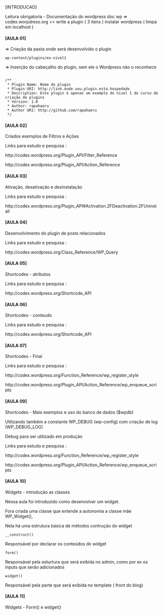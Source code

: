 [INTRODUCAO]

Leitura obrigatoria - Documentação do wordpress
doc wp => codex.worpdress.org >> write a plugin ( 3 itens )
instalar wordpress ( limpa em localhost )


<h4>[AULA 01]</h4>

=> Criação da pasta onde será desenvolvido o plugin 

<code>wp-content/plugins/ex-nivel1</code>

=> Inserção do cabeçalho do plugin, sem ele o Wordpress não o reconhece

<code>
/**
 * Plugin Name: Nome do plugin
 * Plugin URI: http://link.onde.seu.plugin.esta.hospedado
 * Description: Este plugin é apenas um exemplo do nivel 1 do curso de criação de plugins
 * Version: 1.0
 * Author: rapahaeru
 * Author URI: http://github.com/rapahaeru
 */	
</code>

<h4>[AULA 02]</h4>

<p>Criados exemplos de Filtros e Ações</p>
<p>Links para estudo e pesquisa :</p>
<p>http://codex.wordpress.org/Plugin_API/Filter_Reference</p>
<p>http://codex.wordpress.org/Plugin_API/Action_Reference</p>


<h4>[AULA 03]</h4>

<p>Ativação, desativação e desinstalação</p>
<p>Links para estudo e pesquisa :</p>
<p>http://codex.wordpress.org/Plugin_API#Activation.2FDeactivation.2FUninstall</p>

<h4>[AULA 04]</h4>

<p>Desenvolvimento do plugin de posts relacionados</p>
<p>Links para estudo e pesquisa :</p>
<p>http://codex.wordpress.org/Class_Reference/WP_Query</p>

<h4>[AULA 05]</h4>

<p>Shortcodes - atributos</p>
<p>Links para estudo e pesquisa :</p>
<p>http://codex.wordpress.org/Shortcode_API</p>

<h4>[AULA 06]</h4>

<p>Shortcodes - conteudo</p>
<p>Links para estudo e pesquisa :</p>
<p>http://codex.wordpress.org/Shortcode_API</p>

<h4>[AULA 07]</h4>

<p>Shortcodes - Final</p>
<p>Links para estudo e pesquisa :</p>
<p>http://codex.wordpress.org/Function_Reference/wp_register_style</p>
<p>http://codex.wordpress.org/Plugin_API/Action_Reference/wp_enqueue_scripts</p>


<h4>[AULA 09]</h4>

<p>Shortcodes - Mais exemplos e uso do banco de dados ($wpdb)</p>
<p>Utilizando também a constante WP_DEBUG (wp-config) com criação de log (WP_DEBUG_LOG)</p>
<p>Debug para ser utilizado em produção</p>
<p>Links para estudo e pesquisa :</p>
<p>http://codex.wordpress.org/Function_Reference/wp_register_style</p>
<p>http://codex.wordpress.org/Plugin_API/Action_Reference/wp_enqueue_scripts</p>

<h4>[AULA 10]</h4>

<p>Widgets - introdução as classes</p>
<p>Nessa aula foi introduzido como desenvolver um widget.</p>
<p>Fora criada uma classe que extende a autonomia a classe mãe WP_Widget(),</p>
<p>Nela há uma estrutura básica de métodos contrução do widget</p>
<code>__construct()</code>
<p>Responsável por declarar os conteúdos do widget</p>
<code>form()</code>
<p>Responsável pela esturtura que será exibida no admin, como por ex os inputs que serão adicionados</p>
<code>widget()</code>
<p>Responsável pela parte que será exibida no template ( front do blog)</p>

<h4>[AULA 11]</h4>
<p>Widgets - Form() e widget()</p>

